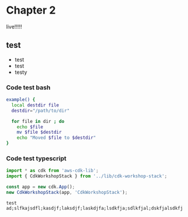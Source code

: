 # Chapter 2

live!!!!!

## test
- test
- test
- testy

### Code test bash
```bash
example() {
  local destdir file
  destdir="/path/to/dir"

  for file in dir ; do
    echo $file
    mv $file $destdir
    echo "Moved $file to $destdir"
}
```
### Code test typescript
```typescript
import * as cdk from 'aws-cdk-lib';
import { CdkWorkshopStack } from '../lib/cdk-workshop-stack';

const app = new cdk.App();
new CdkWorkshopStack(app, 'CdkWorkshopStack');

```


``test ad;slfkajsdfl;kasdjf;laksdjf;laskdjfa;lsdkfja;sdlkfjal;dskfjalsdkfj``